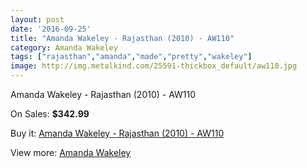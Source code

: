 ```yaml
---
layout: post
date: '2016-09-25'
title: "Amanda Wakeley - Rajasthan (2010) - AW110"
category: Amanda Wakeley
tags: ["rajasthan","amanda","made","pretty","wakeley"]
image: http://img.metalkind.com/25591-thickbox_default/aw110.jpg
---
```

Amanda Wakeley - Rajasthan (2010) - AW110

On Sales: **$342.99**
<a href="https://www.metalkind.com/en/amanda-wakeley/3896-aw110.html"><amp-img layout="responsive" width="600" height="600" src="//img.metalkind.com/25591-thickbox_default/aw110.jpg" alt="Amanda Wakeley - Rajasthan (2010) - AW110 0" /></a>

Buy it: [Amanda Wakeley - Rajasthan (2010) - AW110](https://www.metalkind.com/en/amanda-wakeley/3896-aw110.html "Amanda Wakeley - Rajasthan (2010) - AW110")

View more: [Amanda Wakeley](https://www.metalkind.com/en/14-amanda-wakeley "Amanda Wakeley")
